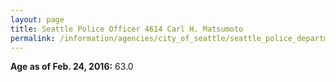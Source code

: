 ```yaml
---
layout: page
title: Seattle Police Officer 4614 Carl H. Matsumoto
permalink: /information/agencies/city_of_seattle/seattle_police_department/copbook/4614/
---
```


**Age as of Feb. 24, 2016:** 63.0
